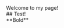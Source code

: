 <html>
  <head>
    <script src="test.js" type="text/javascript"/></script>
  </head>
  <body>
    Welcome to my page!
    <br>
    ## Test!
    <br>
    **Bold**
  </body>
</html>
